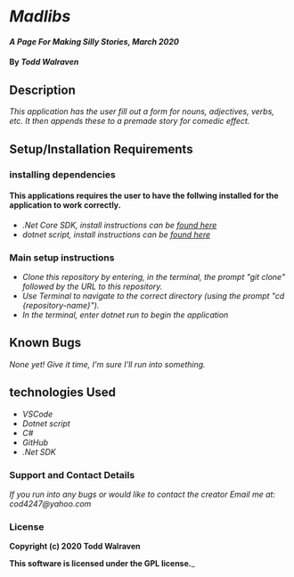 # _**Madlibs**_

#### _A Page For Making Silly Stories, March 2020_

#### By _**Todd Walraven**_

## Description

_This application has the user fill out a form for nouns, adjectives, verbs, etc. It then appends these to a premade story for comedic effect._

## Setup/Installation Requirements

### installing dependencies

#### This applications requires the user to have the follwing installed for the application to work correctly.

* _.Net Core SDK, install instructions can be [found here](https://www.learnhowtoprogram.com/c-and-net/getting-started-with-c/installing-c-and-net)_
* _dotnet script, install instructions can be [found here](https://www.learnhowtoprogram.com/c-and-net/getting-started-with-c/installing-dotnet-script)_

### Main setup instructions

* _Clone this repository by entering, in the terminal, the prompt "git clone" followed by the URL to this repository._
* _Use Terminal to navigate to the correct directory (using the prompt "cd {repository-name}")._
* _In the terminal, enter dotnet run to begin the application_

## Known Bugs

_None yet! Give it time, I'm sure I'll run into something._

## technologies Used

* _VSCode_
* _Dotnet script_
* _C#_
* _GitHub_
* _.Net SDK_

### Support and Contact Details

_If you run into any bugs or would like to contact the creator Email me at: cod4247@yahoo.com_

### License

**Copyright (c) 2020 Todd Walraven**

**This software is licensed under the GPL license.**_